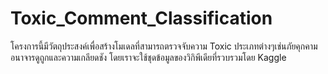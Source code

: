 # Toxic_Comment_Classification
โครงการนี้มีวัตถุประสงค์เพื่อสร้างโมเดลที่สามารถตรวจจับความ Toxic ประเภทต่างๆเช่นภัยคุกคามอนาจารดูถูกและความเกลียดชัง โดยเราจะใช้ชุดข้อมูลของวิกิพีเดียที่รวบรวมโดย Kaggle
